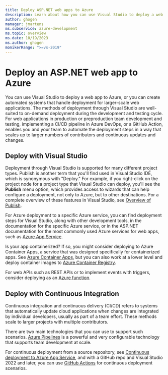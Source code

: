 ```yaml
---
title: Deploy ASP.NET web apps to Azure
description: Learn about how you can use Visual Studio to deploy a web app to Azure.
author: ghogen
manager: jmartens
ms.subservice: azure-development
ms.topic: overview
ms.date: 10/19/2023
ms.author: ghogen
monikerRange: ">=vs-2019"
---
```


# Deploy an ASP.NET web app to Azure

You can use Visual Studio to deploy a web app to Azure, or you can create automated systems that handle deployment for larger-scale web applications. The methods of deployment through Visual Studio are well-suited to on-demand deployment during the development and testing cycle. For web applications in production or preproduction team development and testing, implementing a CI/CD pipeline in Azure DevOps, or a GitHub Action, enables you and your team to automate the deployment steps in a way that scales up to larger numbers of contributors and continuous updates and changes.

## Deploy with Visual Studio

Deployment through Visual Studio is supported for many different project types. Publish is another term that you'll find used in Visual Studio IDE, which is synonymous with "Deploy." For example, if you right-click on the project node for a project type that Visual Studio can deploy, you'll see the **Publish** menu option, which provides access to wizards that can help configure a deployment, not only to Azure, but to other destinations. For a complete overview of these features in Visual Studio, see [Overview of Publish](../deployment/publish-overview.md).

For Azure deployment to a specific Azure service, you can find deployment steps for Visual Studio, along with other development tools, in the documentation for the specific Azure service, or in the ASP.NET documentation for the most commonly used Azure services for web apps, such as [Azure App Service](/aspnet/core/tutorials/publish-to-azure-webapp-using-vs).

Is your app containerized? If so, you might consider deploying to Azure Container Apps, a service that was designed specifically for containerized apps. See [Azure Container Apps](/azure/container-apps/deploy-visual-studio), but you can also work at a lower level and deploy container images to [Azure Container Registry](../containers/hosting-web-apps-in-docker.md).

For web APIs such as REST APIs or to implement events with triggers, consider deploying as an [Azure function](/azure/azure-functions/functions-create-your-first-function-visual-studio).

## Deploy with Continuous Integration

Continuous integration and continuous delivery (CI/CD) refers to systems that automatically update cloud applications when changes are integrated by individual developers, usually as part of a team effort. These methods scale to larger projects with multiple contributors.

There are two main technologies that you can use to support such scenarios. [Azure Pipelines](/azure/devops/pipelines/get-started-yaml?view=vsts&preserve-view=true) is a powerful and very configurable technology that supports team development at scale.

For continuous deployment from a source repository, see [Continuous deployment to Azure App Service](/azure/app-service/deploy-continuous-deployment), and with a GitHub repo and Visual Studio 2022 and later, you can use [GitHub Actions](overview-github-actions.md) for continuous deployment scenarios.

